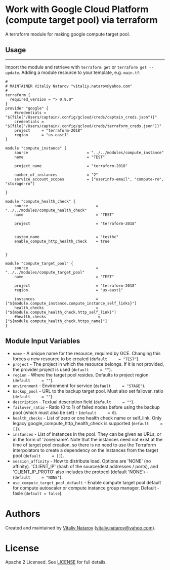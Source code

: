 # Work with Google Cloud  Platform (compute target pool) via terraform

A terraform module for making google compute target pool.

## Usage
--------

Import the module and retrieve with ```terraform get``` or ```terraform get --update```. Adding a module resource to your template, e.g. `main.tf`:

```
#
# MAINTAINER Vitaliy Natarov "vitaliy.natarov@yahoo.com"
#
terraform {
  required_version = "> 0.9.0"
}
provider "google" {
    #credentials = "${file("/Users/captain/.config/gcloud/creds/captain_creds.json")}"
    credentials = "${file("/Users/captain/.config/gcloud/creds/terraform_creds.json")}"
    project     = "terraform-2018"
    region      = "us-east1"
}

module "compute_instance" {
    source                          = "../../modules/compute_instance"
    name                            = "TEST"

    project_name                    = "terraform-2018"

    number_of_instances             = "2"
    service_account_scopes          = ["userinfo-email", "compute-ro", "storage-ro"]

}

module "compute_health_check" {
    source                              = "../../modules/compute_health_check"
    name                                = "TEST"

    project                             = "terraform-2018"


    custom_name                         = "testhc"
    enable_compute_http_health_check    = true


}

module "compute_target_pool" {
    source                              = "../../modules/compute_target_pool"
    name                                = "TEST"

    project                             = "terraform-2018"
    region                              = "us-east1"

    instances                           = ["${module.compute_instance.compute_instance_self_links}"]
    health_checks                       = ["${module.compute_health_check.http_self_link}"]
    #health_checks                       = ["${module.compute_health_check.https_name}"]
}
```

Module Input Variables
----------------------
- `name` - A unique name for the resource, required by GCE. Changing this forces a new resource to be created (`default     = "TEST"`).
- `project` - The project in which the resource belongs. If it is not provided, the provider project is used (`default     = ""`).
- `region` - Where the target pool resides. Defaults to project region (`default     = ""`).
- `environment` - Environment for service (`default     = "STAGE"`).
- `backup_pool` - URL to the backup target pool. Must also set failover_ratio (`default     = ""`).
- `description` - Textual description field (`default     = ""`).
- `failover_ratio` - Ratio (0 to 1) of failed nodes before using the backup pool (which must also be set) - (`default     = 0`).
- `health_checks` - List of zero or one health check name or self_link. Only legacy google_compute_http_health_check is supported (`default     = []`).
- `instances` - List of instances in the pool. They can be given as URLs, or in the form of 'zone/name'. Note that the instances need not exist at the time of target pool creation, so there is no need to use the Terraform interpolators to create a dependency on the instances from the target pool (`default     = []`).
- `session_affinity` - How to distribute load. Options are 'NONE' (no affinity). 'CLIENT_IP' (hash of the source/dest addresses / ports), and 'CLIENT_IP_PROTO' also includes the protocol (default 'NONE') - (`default     = "NONE"`).
- `use_compute_target_pool_default` - Enable compute target pool default for compute autoscaler or compute instance group manager. Default - fasle (`default = false`).

Authors
=======

Created and maintained by [Vitaliy Natarov](https://github.com/SebastianUA)
(vitaliy.natarov@yahoo.com).

License
=======

Apache 2 Licensed. See [LICENSE](https://github.com/SebastianUA/terraform/blob/master/LICENSE) for full details.
